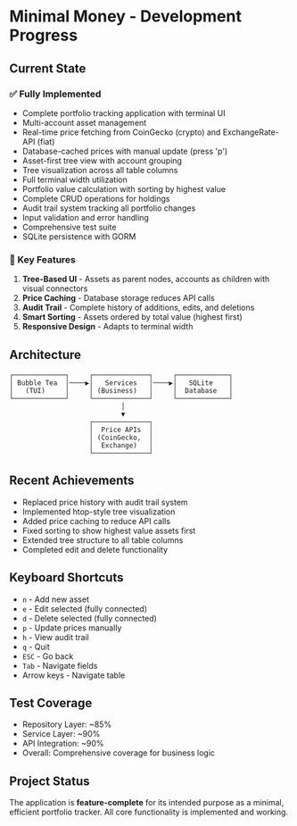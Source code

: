 # Minimal Money - Development Progress

## Current State

### ✅ Fully Implemented
- Complete portfolio tracking application with terminal UI
- Multi-account asset management
- Real-time price fetching from CoinGecko (crypto) and ExchangeRate-API (fiat)
- Database-cached prices with manual update (press 'p')
- Asset-first tree view with account grouping
- Tree visualization across all table columns
- Full terminal width utilization
- Portfolio value calculation with sorting by highest value
- Complete CRUD operations for holdings
- Audit trail system tracking all portfolio changes
- Input validation and error handling
- Comprehensive test suite
- SQLite persistence with GORM

### 🎯 Key Features
1. **Tree-Based UI** - Assets as parent nodes, accounts as children with visual connectors
2. **Price Caching** - Database storage reduces API calls
3. **Audit Trail** - Complete history of additions, edits, and deletions
4. **Smart Sorting** - Assets ordered by total value (highest first)
5. **Responsive Design** - Adapts to terminal width

## Architecture
```
┌─────────────┐     ┌──────────────┐     ┌─────────────┐
│ Bubble Tea  │────▶│   Services   │────▶│   SQLite    │
│   (TUI)     │     │ (Business)   │     │  Database   │
└─────────────┘     └──────────────┘     └─────────────┘
                            │
                            ▼
                    ┌──────────────┐
                    │  Price APIs  │
                    │ (CoinGecko,  │
                    │  Exchange)   │
                    └──────────────┘
```

## Recent Achievements
- Replaced price history with audit trail system
- Implemented htop-style tree visualization
- Added price caching to reduce API calls
- Fixed sorting to show highest value assets first
- Extended tree structure to all table columns
- Completed edit and delete functionality

## Keyboard Shortcuts
- `n` - Add new asset
- `e` - Edit selected (fully connected)
- `d` - Delete selected (fully connected)
- `p` - Update prices manually
- `h` - View audit trail
- `q` - Quit
- `ESC` - Go back
- `Tab` - Navigate fields
- Arrow keys - Navigate table

## Test Coverage
- Repository Layer: ~85%
- Service Layer: ~90%
- API Integration: ~90%
- Overall: Comprehensive coverage for business logic

## Project Status
The application is **feature-complete** for its intended purpose as a minimal, efficient portfolio tracker. All core functionality is implemented and working.